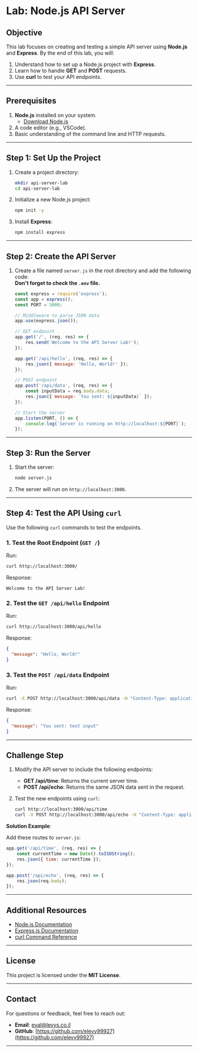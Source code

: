 
# Lab: Node.js API Server

## Objective

This lab focuses on creating and testing a simple API server using **Node.js** and **Express**. By the end of this lab, you will:

1. Understand how to set up a Node.js project with **Express**.
2. Learn how to handle **GET** and **POST** requests.
3. Use **curl** to test your API endpoints.

---

## Prerequisites

1. **Node.js** installed on your system.
   - [Download Node.js](https://nodejs.org/en/)
2. A code editor (e.g., VSCode).
3. Basic understanding of the command line and HTTP requests.

---

## Step 1: Set Up the Project

1. Create a project directory:
   ```bash
   mkdir api-server-lab
   cd api-server-lab
   ```

2. Initialize a new Node.js project:
   ```bash
   npm init -y
   ```

3. Install **Express**:
   ```bash
   npm install express
   ```

---

## Step 2: Create the API Server

1. Create a file named `server.js` in the root directory and add the following code:
<BR><B>Don't forget to check the `.env` file.</B> 

   ```javascript
   const express = require('express');
   const app = express();
   const PORT = 5000;

   // Middleware to parse JSON data
   app.use(express.json());

   // GET endpoint
   app.get('/', (req, res) => {
       res.send('Welcome to the API Server Lab!');
   });

   app.get('/api/hello', (req, res) => {
       res.json({ message: 'Hello, World!' });
   });

   // POST endpoint
   app.post('/api/data', (req, res) => {
       const inputData = req.body.data;
       res.json({ message: `You sent: ${inputData}` });
   });

   // Start the server
   app.listen(PORT, () => {
       console.log(`Server is running on http://localhost:${PORT}`);
   });
   ```

---

## Step 3: Run the Server

1. Start the server:
   ```bash
   node server.js
   ```

2. The server will run on `http://localhost:3000`.

---

## Step 4: Test the API Using `curl`

Use the following `curl` commands to test the endpoints.

### 1. Test the Root Endpoint (`GET /`)

Run:
```bash
curl http://localhost:3000/
```
Response:
```
Welcome to the API Server Lab!
```

### 2. Test the `GET /api/hello` Endpoint

Run:
```bash
curl http://localhost:3000/api/hello
```
Response:
```json
{
  "message": "Hello, World!"
}
```

### 3. Test the `POST /api/data` Endpoint

Run:
```bash
curl -X POST http://localhost:3000/api/data -H "Content-Type: application/json" -d '{"data": "test input"}'
```
Response:
```json
{
  "message": "You sent: test input"
}
```

---

## Challenge Step

1. Modify the API server to include the following endpoints:
   - **GET /api/time**: Returns the current server time.
   - **POST /api/echo**: Returns the same JSON data sent in the request.

2. Test the new endpoints using `curl`:
   ```bash
   curl http://localhost:3000/api/time
   curl -X POST http://localhost:3000/api/echo -H "Content-Type: application/json" -d '{"key": "value"}'
   ```

**Solution Example**:

Add these routes to `server.js`:

```javascript
app.get('/api/time', (req, res) => {
    const currentTime = new Date().toISOString();
    res.json({ time: currentTime });
});

app.post('/api/echo', (req, res) => {
    res.json(req.body);
});
```

---

## Additional Resources

- [Node.js Documentation](https://nodejs.org/en/docs/)
- [Express.js Documentation](https://expressjs.com/)
- [curl Command Reference](https://curl.se/docs/manual.html)

---

## License

This project is licensed under the **MIT License**.

---
## **Contact**
For questions or feedback, feel free to reach out:
- **Email**: eyal@levys.co.il
- **GitHub**: [https://github.com/elevy99927](https://github.com/elevy99927)

---

